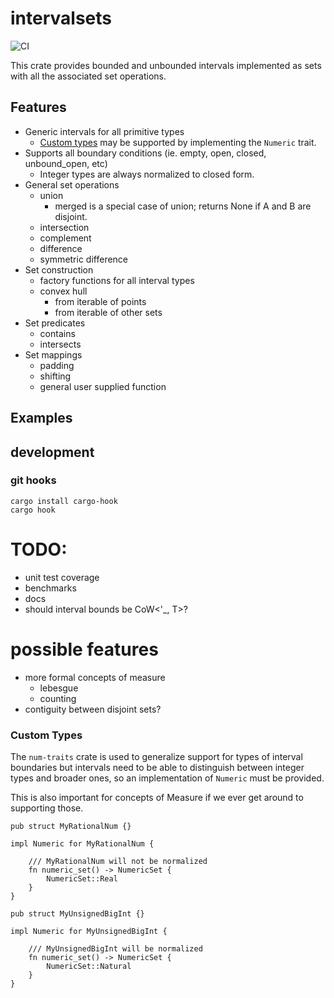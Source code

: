# intervalsets

![CI](https://github.com/gechelberger/intervalsets/actions/workflows/rust.yml/badge.svg)

This crate provides bounded and unbounded intervals 
implemented as sets with all the associated set operations.

## Features

* Generic intervals for all primitive types
    * [Custom types](custom-types) may be supported by implementing the `Numeric` trait.
* Supports all boundary conditions (ie. empty, open, closed, unbound_open, etc)
    * Integer types are always normalized to closed form.
* General set operations
    * union
        * merged is a special case of union; returns None if A and B are disjoint.
    * intersection
    * complement
    * difference
    * symmetric difference
* Set construction
    * factory functions for all interval types
    * convex hull
        * from iterable of points
        * from iterable of other sets
* Set predicates
    * contains
    * intersects
* Set mappings
    * padding
    * shifting
    * general user supplied function

## Examples


## development

### git hooks

```
cargo install cargo-hook
cargo hook
```


# TODO:
* unit test coverage
* benchmarks
* docs
* should interval bounds be CoW<'_, T>?

# possible features
* more formal concepts of measure
    * lebesgue
    * counting
* contiguity between disjoint sets?



### Custom Types

The `num-traits` crate is used to generalize
support for types of interval boundaries but 
intervals need to be able to distinguish between
integer types and broader ones, so an implementation
of `Numeric` must be provided.

This is also important for concepts of Measure
if we ever get around to supporting those.

```
pub struct MyRationalNum {}

impl Numeric for MyRationalNum {

    /// MyRationalNum will not be normalized
    fn numeric_set() -> NumericSet {
        NumericSet::Real
    }
}

pub struct MyUnsignedBigInt {}

impl Numeric for MyUnsignedBigInt {
    
    /// MyUnsignedBigInt will be normalized
    fn numeric_set() -> NumericSet {
        NumericSet::Natural
    }
}
```